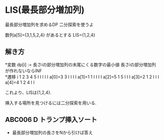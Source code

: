 # LIS(最長部分増加列)

最長部分増加列を求めるDP
二分探索を使うよ

数列a[5]={3,1,5,2,4} があるとする
LIS={1,2,4}

## 解き方
*変数
dp[i] := 長さiの部分増加列の末尾にくる数字の最小値
長さiの部分増加列が作れないならINF  
*遷移
       i 1 2 3 4 5
         I I I I I
a[0]=3   3 I I I I
a[1]=1   1 I I I I
a[2]=5   1 5 I I I
a[3]=2   1 2 I I I
a[4]=4   1 2 4 I I

これより、LISは{1,2,4}.

挿入する場所を見つけるには二分探索を用いる.  

## ABC006 D トランプ挿入ソート
* 最長部分増加列の長さをNから引けば答え

